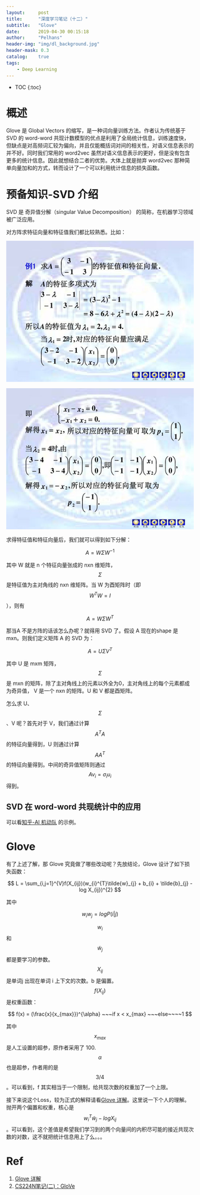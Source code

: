 ```yaml
---
layout:     post
title:      "深度学习笔记（十二）"
subtitle:   "Glove"
date:       2019-04-30 00:15:18
author:     "Pelhans"
header-img: "img/dl_background.jpg"
header-mask: 0.3 
catalog:    true
tags:
    - Deep Learning
---
```


* TOC
{:toc}

# 概述

Glove 是 Global Vectors 的缩写，是一种词向量训练方法。作者认为传统基于 SVD 的 word-word 共现计数模型的优点是利用了全局统计信息，训练速度快，但缺点是对高频词汇较为偏向，并且仅能概括词对间的相关性，对语义信息表示的并不好。同时我们常用的 word2vec 虽然对语义信息表示的更好，但是没有包含更多的统计信息。因此就想结合二者的优势。大体上就是抛弃 word2vec 那种简单向量加和的方式，转而设计了一个可以利用统计信息的损失函数。

# 预备知识-SVD 介绍

SVD 是 奇异值分解（singular Value Decomposition） 的简称，在机器学习领域被广泛应用。

对方阵求特征向量和特征值我们都比较熟悉。比如：

![](/img/in-post/ml_mianshi/fangzhen_exam1.jpg)

![](/img/in-post/ml_mianshi/fangzhen_exam2.jpg)

求得特征值和特征向量后，我们就可以得到如下分解：

$$ A = W\Sigma W^{-1} $$

其中 W 就是 n 个特征向量张成的 nxn 维矩阵，$$ \Sigma $$ 是特征值为主对角线的 nxn 维矩阵。当 W 为酉矩阵时（即$$W^{T}W = I $$），则有

$$ A = W\Sigma W^{T} $$

那当A 不是方阵的话该怎么办呢？就得用  SVD 了。假设 A 现在的shape 是 mxn。则我们定义矩阵 A 的 SVD 为：

$$ A = U\Sigma V^{T} $$

其中 U 是 mxm 矩阵，$$\Sigma$$ 是 mxn 的矩阵，除了主对角线上的元素以外全为0，主对角线上的每个元素都成为奇异值， V 是一个 nxn 的矩阵。U 和 V 都是酉矩阵。

怎么求 U、$$\Sigma$$ 、V 呢？首先对于 V，我们通过计算 $$ A^{T}A$$ 的特征向量得到，U 则通过计算 $$ AA^{T}$$ 的特征向量得到。中间的奇异值矩阵则通过$$Av_{i} = \sigma_{i}u_{i}$$ 得到。

## SVD 在 word-word 共现统计中的应用

可以看[知乎-AI 机动队](https://zhuanlan.zhihu.com/p/60208480) 的示例。

# Glove

有了上述了解，那 Glove 究竟做了哪些改动呢？先放结论，Glove 设计了如下损失函数：

$$ L = \sum_{i,j=1}^{V}f(X_{ij})(w_{i}^{T}\tilde{w}_{j} + b_{i} + \tilde{b}_{j} - log X_{ij})^{2} $$

其中 

$$ w_{i}w_{j} = log P(i|j) $$

$$ w_{i}$$ 和 $$\tilde{w}_{j}$$ 都是要学习的参数。$$X_{ij}$$ 是单词j 出现在单词 i 上下文的次数。b 是偏置。$$ f(X_{ij})$$ 是权重函数：

$$ f(x) = (\frac{x}{x_{max}})^{\alpha} ~~~if x < x_{max} ~~~else~~~~1 $$

其中 $$ x_{max}$$ 是人工设置的超参，原作者采用了 100.$$ \alpha$$ 也是超参，作者用的是 $$ 3/4$$。可以看到，f 其实相当于一个限制，给共现次数的权重加了一个上限。

接下来说这个Loss，较为正式的解释请看[Glove 详解](http://www.fanyeong.com/2018/02/19/glove-in-detail/)。这里说一下个人的理解。抛开两个偏置和权重，核心是 $$ w_{i}^{T}\tilde{w}_{j} - log X_{ij}$$。可以看到，这个差值是希望我们学习到的两个向量间的内积尽可能的接近共现次数的对数，这不就把统计信息用上了么。。。

# Ref

1. [Glove 详解](http://www.fanyeong.com/2018/02/19/glove-in-detail)    
2. [CS224N笔记(二)：GloVe](https://zhuanlan.zhihu.com/p/60208480)    
